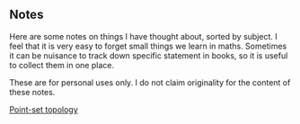 ## Notes

Here are some notes on things I have thought about, sorted by subject. 
I feel that it is very easy to forget small things we learn in maths. 
Sometimes it can be nuisance to track down specific statement in books, 
so it is useful to collect them in one place.

These are for personal uses only. 
I do not claim originality for the content of these notes.

[Point-set topology](https://zihengh63.github.io/notes/Point-set%topology/Point-set%topology)
